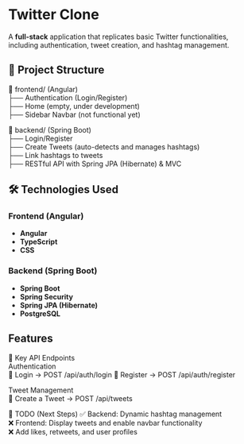 # Twitter Clone

A **full-stack** application that replicates basic Twitter functionalities, including authentication, tweet creation, and hashtag management.

## 📁 Project Structure
📂 frontend/ (Angular)  
├── Authentication (Login/Register)  
├── Home (empty, under development)  
├── Sidebar Navbar (not functional yet)  

📂 backend/ (Spring Boot)  
├── Login/Register  
├── Create Tweets (auto-detects and manages hashtags)  
├── Link hashtags to tweets  
├── RESTful API with Spring JPA (Hibernate) & MVC  

## 🛠 Technologies Used
### **Frontend (Angular)**
- **Angular**
- **TypeScript**
- **CSS**

### **Backend (Spring Boot)**
- **Spring Boot**
- **Spring Security**
- **Spring JPA (Hibernate)**
- **PostgreSQL**

## **Features**
📌 Key API Endpoints  
Authentication  
🔹 Login → POST /api/auth/login
🔹 Register → POST /api/auth/register

Tweet Management  
📌 Create a Tweet → POST /api/tweets

📜 TODO (Next Steps)
✅ Backend: Dynamic hashtag management  
❌ Frontend: Display tweets and enable navbar functionality  
❌ Add likes, retweets, and user profiles  

